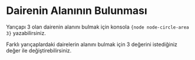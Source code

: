 # Dairenin Alanının Bulunması

Yarıçapı 3 olan dairenin alanını bulmak için konsola `{node node-circle-area 3}` yazabilirsiniz.

Farklı yarıçaplardaki dairelerin alanını bulmak için 3 değerini istediğiniz değer ile değiştirebilirsiniz.